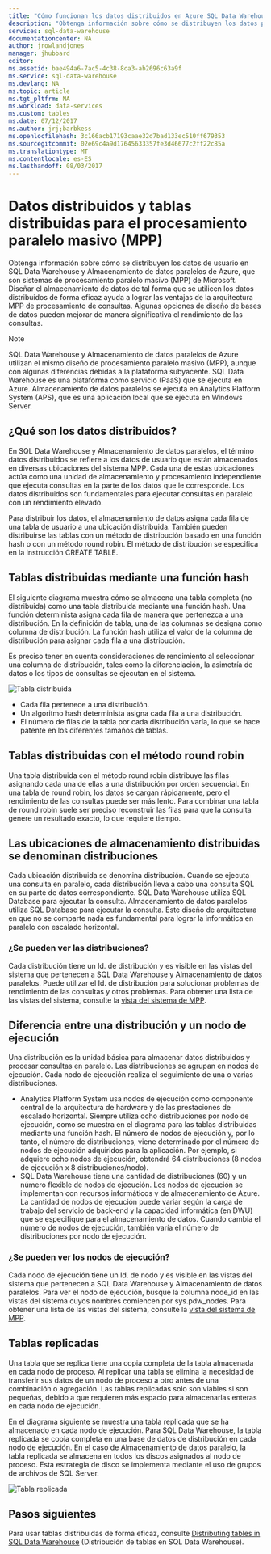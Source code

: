 ```yaml
---
title: "Cómo funcionan los datos distribuidos en Azure SQL Data Warehouse | Microsoft Docs"
description: "Obtenga información sobre cómo se distribuyen los datos para el procesamiento paralelo masivo (MPP) y las opciones de distribución de tablas de SQL Data Warehouse y Almacenamiento de datos paralelos de Azure."
services: sql-data-warehouse
documentationcenter: NA
author: jrowlandjones
manager: jhubbard
editor: 
ms.assetid: bae494a6-7ac5-4c38-8ca3-ab2696c63a9f
ms.service: sql-data-warehouse
ms.devlang: NA
ms.topic: article
ms.tgt_pltfrm: NA
ms.workload: data-services
ms.custom: tables
ms.date: 07/12/2017
ms.author: jrj;barbkess
ms.openlocfilehash: 3c166acb17193caae32d7bad133ec510ff679353
ms.sourcegitcommit: 02e69c4a9d17645633357fe3d46677c2ff22c85a
ms.translationtype: MT
ms.contentlocale: es-ES
ms.lasthandoff: 08/03/2017
---
```

# <a name="distributed-data-and-distributed-tables-for-massively-parallel-processing-mpp"></a>Datos distribuidos y tablas distribuidas para el procesamiento paralelo masivo (MPP)
Obtenga información sobre cómo se distribuyen los datos de usuario en SQL Data Warehouse y Almacenamiento de datos paralelos de Azure, que son sistemas de procesamiento paralelo masivo (MPP) de Microsoft. Diseñar el almacenamiento de datos de tal forma que se utilicen los datos distribuidos de forma eficaz ayuda a lograr las ventajas de la arquitectura MPP de procesamiento de consultas. Algunas opciones de diseño de bases de datos pueden mejorar de manera significativa el rendimiento de las consultas.  

> [!NOTE]
> SQL Data Warehouse y Almacenamiento de datos paralelos de Azure utilizan el mismo diseño de procesamiento paralelo masivo (MPP), aunque con algunas diferencias debidas a la plataforma subyacente. SQL Data Warehouse es una plataforma como servicio (PaaS) que se ejecuta en Azure. Almacenamiento de datos paralelos se ejecuta en Analytics Platform System (APS), que es una aplicación local que se ejecuta en Windows Server.
> 
> 

## <a name="what-is-distributed-data"></a>¿Qué son los datos distribuidos?
En SQL Data Warehouse y Almacenamiento de datos paralelos, el término datos distribuidos se refiere a los datos de usuario que están almacenados en diversas ubicaciones del sistema MPP. Cada una de estas ubicaciones actúa como una unidad de almacenamiento y procesamiento independiente que ejecuta consultas en la parte de los datos que le corresponde. Los datos distribuidos son fundamentales para ejecutar consultas en paralelo con un rendimiento elevado.

Para distribuir los datos, el almacenamiento de datos asigna cada fila de una tabla de usuario a una ubicación distribuida.  También pueden distribuirse las tablas con un método de distribución basado en una función hash o con un método round robin. El método de distribución se especifica en la instrucción CREATE TABLE. 

## <a name="hash-distributed-tables"></a>Tablas distribuidas mediante una función hash
El siguiente diagrama muestra cómo se almacena una tabla completa (no distribuida) como una tabla distribuida mediante una función hash. Una función determinista asigna cada fila de manera que pertenezca a una distribución. En la definición de tabla, una de las columnas se designa como columna de distribución. La función hash utiliza el valor de la columna de distribución para asignar cada fila a una distribución.

Es preciso tener en cuenta consideraciones de rendimiento al seleccionar una columna de distribución, tales como la diferenciación, la asimetría de datos o los tipos de consultas se ejecutan en el sistema.

![Tabla distribuida](media/sql-data-warehouse-distributed-data/hash-distributed-table.png "Tabla distribuida")  

* Cada fila pertenece a una distribución.  
* Un algoritmo hash determinista asigna cada fila a una distribución.  
* El número de filas de la tabla por cada distribución varía, lo que se hace patente en los diferentes tamaños de tablas.

## <a name="round-robin-distributed-tables"></a>Tablas distribuidas con el método round robin
Una tabla distribuida con el método round robin distribuye las filas asignando cada una de ellas a una distribución por orden secuencial. En una tabla de round robin, los datos se cargan rápidamente, pero el rendimiento de las consultas puede ser más lento.  Para combinar una tabla de round robin suele ser preciso reconstruir las filas para que la consulta genere un resultado exacto, lo que requiere tiempo.

## <a name="distributed-storage-locations-are-called-distributions"></a>Las ubicaciones de almacenamiento distribuidas se denominan distribuciones
Cada ubicación distribuida se denomina distribución. Cuando se ejecuta una consulta en paralelo, cada distribución lleva a cabo una consulta SQL en su parte de datos correspondiente. SQL Data Warehouse utiliza SQL Database para ejecutar la consulta. Almacenamiento de datos paralelos utiliza SQL Database para ejecutar la consulta. Este diseño de arquitectura en que no se comparte nada es fundamental para lograr la informática en paralelo con escalado horizontal.

### <a name="can-i-view-the-distributions"></a>¿Se pueden ver las distribuciones?
Cada distribución tiene un Id. de distribución y es visible en las vistas del sistema que pertenecen a SQL Data Warehouse y Almacenamiento de datos paralelos. Puede utilizar el Id. de distribución para solucionar problemas de rendimiento de las consultas y otros problemas. Para obtener una lista de las vistas del sistema, consulte la [vista del sistema de MPP](sql-data-warehouse-reference-tsql-statements.md).

## <a name="difference-between-a-distribution-and-a-compute-node"></a>Diferencia entre una distribución y un nodo de ejecución
Una distribución es la unidad básica para almacenar datos distribuidos y procesar consultas en paralelo. Las distribuciones se agrupan en nodos de ejecución. Cada nodo de ejecución realiza el seguimiento de una o varias distribuciones.  

* Analytics Platform System usa nodos de ejecución como componente central de la arquitectura de hardware y de las prestaciones de escalado horizontal. Siempre utiliza ocho distribuciones por nodo de ejecución, como se muestra en el diagrama para las tablas distribuidas mediante una función hash. El número de nodos de ejecución y, por lo tanto, el número de distribuciones, viene determinado por el número de nodos de ejecución adquiridos para la aplicación. Por ejemplo, si adquiere ocho nodos de ejecución, obtendrá 64 distribuciones (8 nodos de ejecución x 8 distribuciones/nodo). 
* SQL Data Warehouse tiene una cantidad de distribuciones (60) y un número flexible de nodos de ejecución. Los nodos de ejecución se implementan con recursos informáticos y de almacenamiento de Azure. La cantidad de nodos de ejecución puede variar según la carga de trabajo del servicio de back-end y la capacidad informática (en DWU) que se especifique para el almacenamiento de datos. Cuando cambia el número de nodos de ejecución, también varía el número de distribuciones por nodo de ejecución. 

### <a name="can-i-view-the-compute-nodes"></a>¿Se pueden ver los nodos de ejecución?
Cada nodo de ejecución tiene un Id. de nodo y es visible en las vistas del sistema que pertenecen a SQL Data Warehouse y Almacenamiento de datos paralelos.  Para ver el nodo de ejecución, busque la columna node_id en las vistas del sistema cuyos nombres comiencen por sys.pdw_nodes. Para obtener una lista de las vistas del sistema, consulte la [vista del sistema de MPP](sql-data-warehouse-reference-tsql-statements.md).

## <a name="Replicated"></a>Tablas replicadas
Una tabla que se replica tiene una copia completa de la tabla almacenada en cada nodo de proceso. Al replicar una tabla se elimina la necesidad de transferir sus datos de un nodo de proceso a otro antes de una combinación o agregación. Las tablas replicadas solo son viables si son pequeñas, debido a que requieren más espacio para almacenarlas enteras en cada nodo de ejecución.  

En el diagrama siguiente se muestra una tabla replicada que se ha almacenado en cada nodo de ejecución. Para SQL Data Warehouse, la tabla replicada se copia completa en una base de datos de distribución en cada nodo de ejecución. En el caso de Almacenamiento de datos paralelo, la tabla replicada se almacena en todos los discos asignados al nodo de proceso.  Esta estrategia de disco se implementa mediante el uso de grupos de archivos de SQL Server.  

![Tabla replicada](media/sql-data-warehouse-distributed-data/replicated-table.png "Tabla replicada") 

## <a name="next-steps"></a>Pasos siguientes
Para usar tablas distribuidas de forma eficaz, consulte [Distributing tables in SQL Data Warehouse](sql-data-warehouse-tables-distribute.md) (Distribución de tablas en SQL Data Warehouse).  


